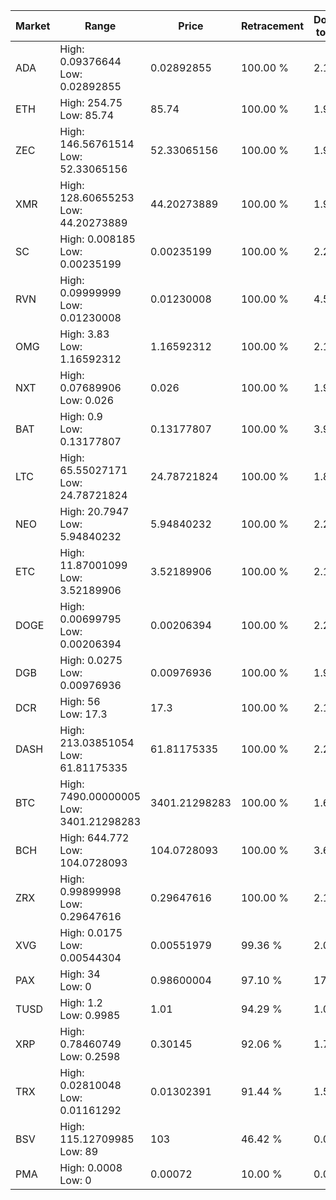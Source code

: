 | Market | Range | Price| Retracement | Doubles to 50% |
| --- | --- | --- | --- | --- |
| ADA | High: 0.09376644<br />Low: 0.02892855 | 0.02892855 | 100.00 % | 2.12 |
| ETH | High: 254.75<br />Low: 85.74 | 85.74 | 100.00 % | 1.99 |
| ZEC | High: 146.56761514<br />Low: 52.33065156 | 52.33065156 | 100.00 % | 1.90 |
| XMR | High: 128.60655253<br />Low: 44.20273889 | 44.20273889 | 100.00 % | 1.95 |
| SC | High: 0.008185<br />Low: 0.00235199 | 0.00235199 | 100.00 % | 2.24 |
| RVN | High: 0.09999999<br />Low: 0.01230008 | 0.01230008 | 100.00 % | 4.57 |
| OMG | High: 3.83<br />Low: 1.16592312 | 1.16592312 | 100.00 % | 2.14 |
| NXT | High: 0.07689906<br />Low: 0.026 | 0.026 | 100.00 % | 1.98 |
| BAT | High: 0.9<br />Low: 0.13177807 | 0.13177807 | 100.00 % | 3.91 |
| LTC | High: 65.55027171<br />Low: 24.78721824 | 24.78721824 | 100.00 % | 1.82 |
| NEO | High: 20.7947<br />Low: 5.94840232 | 5.94840232 | 100.00 % | 2.25 |
| ETC | High: 11.87001099<br />Low: 3.52189906 | 3.52189906 | 100.00 % | 2.19 |
| DOGE | High: 0.00699795<br />Low: 0.00206394 | 0.00206394 | 100.00 % | 2.20 |
| DGB | High: 0.0275<br />Low: 0.00976936 | 0.00976936 | 100.00 % | 1.91 |
| DCR | High: 56<br />Low: 17.3 | 17.3 | 100.00 % | 2.12 |
| DASH | High: 213.03851054<br />Low: 61.81175335 | 61.81175335 | 100.00 % | 2.22 |
| BTC | High: 7490.00000005<br />Low: 3401.21298283 | 3401.21298283 | 100.00 % | 1.60 |
| BCH | High: 644.772<br />Low: 104.0728093 | 104.0728093 | 100.00 % | 3.60 |
| ZRX | High: 0.99899998<br />Low: 0.29647616 | 0.29647616 | 100.00 % | 2.18 |
| XVG | High: 0.0175<br />Low: 0.00544304 | 0.00551979 | 99.36 % | 2.08 |
| PAX | High: 34<br />Low: 0 | 0.98600004 | 97.10 % | 17.24 |
| TUSD | High: 1.2<br />Low: 0.9985 | 1.01 | 94.29 % | 1.09 |
| XRP | High: 0.78460749<br />Low: 0.2598 | 0.30145 | 92.06 % | 1.73 |
| TRX | High: 0.02810048<br />Low: 0.01161292 | 0.01302391 | 91.44 % | 1.52 |
| BSV | High: 115.12709985<br />Low: 89 | 103 | 46.42 % | 0.00 |
| PMA | High: 0.0008<br />Low: 0 | 0.00072 | 10.00 % | 0.00 |
